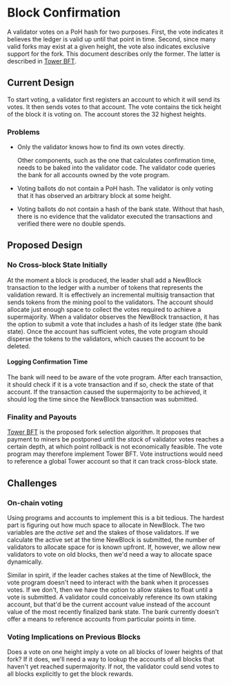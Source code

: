 # Block Confirmation

A validator votes on a PoH hash for two purposes. First, the vote indicates it
believes the ledger is valid up until that point in time. Second, since many
valid forks may exist at a given height, the vote also indicates exclusive
support for the fork. This document describes only the former. The latter is
described in [Tower BFT](../implemented-proposals/tower-bft.md).

## Current Design

To start voting, a validator first registers an account to which it will send
its votes. It then sends votes to that account. The vote contains the tick
height of the block it is voting on. The account stores the 32 highest heights.

### Problems

* Only the validator knows how to find its own votes directly.

  Other components, such as the one that calculates confirmation time, needs to
  be baked into the validator code. The validator code queries the bank for all
  accounts owned by the vote program.

* Voting ballots do not contain a PoH hash. The validator is only voting that
  it has observed an arbitrary block at some height.

* Voting ballots do not contain a hash of the bank state. Without that hash,
  there is no evidence that the validator executed the transactions and
  verified there were no double spends.

## Proposed Design

### No Cross-block State Initially

At the moment a block is produced, the leader shall add a NewBlock transaction
to the ledger with a number of tokens that represents the validation reward.
It is effectively an incremental multisig transaction that sends tokens from
the mining pool to the validators. The account should allocate just enough
space to collect the votes required to achieve a supermajority. When a
validator observes the NewBlock transaction, it has the option to submit a vote
that includes a hash of its ledger state (the bank state). Once the account has
sufficient votes, the vote program should disperse the tokens to the
validators, which causes the account to be deleted.

#### Logging Confirmation Time

The bank will need to be aware of the vote program. After each transaction, it
should check if it is a vote transaction and if so, check the state of that
account. If the transaction caused the supermajority to be achieved, it should
log the time since the NewBlock transaction was submitted.

### Finality and Payouts

[Tower BFT](../implemented-proposals/tower-bft.md) is the proposed fork selection algorithm.  It proposes
that payment to miners be postponed until the *stack* of validator votes reaches
a certain depth, at which point rollback is not economically feasible. The vote
program may therefore implement Tower BFT. Vote instructions would need to
reference a global Tower account so that it can track cross-block state.

## Challenges

### On-chain voting

Using programs and accounts to implement this is a bit tedious. The hardest
part is figuring out how much space to allocate in NewBlock. The two variables
are the *active set* and the stakes of those validators. If we calculate the
active set at the time NewBlock is submitted, the number of validators to
allocate space for is known upfront. If, however, we allow new validators to
vote on old blocks, then we'd need a way to allocate space dynamically.

Similar in spirit, if the leader caches stakes at the time of NewBlock, the
vote program doesn't need to interact with the bank when it processes votes. If
we don't, then we have the option to allow stakes to float until a vote is
submitted. A validator could conceivably reference its own staking account, but
that'd be the current account value instead of the account value of the most
recently finalized bank state. The bank currently doesn't offer a means to
reference accounts from particular points in time.

### Voting Implications on Previous Blocks

Does a vote on one height imply a vote on all blocks of lower heights of
that fork? If it does, we'll need a way to lookup the accounts of all
blocks that haven't yet reached supermajority. If not, the validator could
send votes to all blocks explicitly to get the block rewards.
